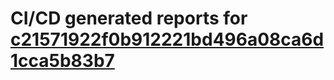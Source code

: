 # CI/CD generated reports for [c21571922f0b912221bd496a08ca6d1cca5b83b7](https://github.com/hydephp/develop/commit/c21571922f0b912221bd496a08ca6d1cca5b83b7)
